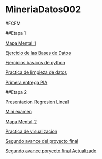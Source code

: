 # MineriaDatos002

#FCFM

##Etapa 1

[Mapa Mental 1](https://github.com/JuanManuelGT21/MineriaDatos002/blob/main/MapaMental_1_1725005.pdf)

[Ejercicio de las Bases de Datos](https://github.com/lizbethaltamirano/MIneria_de_Datos/blob/Mineria_de_Datos/Ej1_BasesDatos_Equipo_2.pdf)

[Ejercicios basicos de python](https://github.com/JuanManuelGT21/MineriaDatos002/blob/main/Ejercicios%20b%C3%A1sicos%20de%20python.ipynb)

[Practica de limpieza de datos](https://github.com/lizbethaltamirano/MIneria_de_Datos/blob/Mineria_de_Datos/Ej_Limpieza_2.ipynb)

[Primera entrega PIA](https://github.com/lizbethaltamirano/MIneria_de_Datos/blob/Mineria_de_Datos/Avance1_PIA_2.ipynb)

##Etapa 2

[Presentacion Regresion Lineal](https://github.com/lizbethaltamirano/MIneria_de_Datos/blob/Mineria_de_Datos/Presentacion_RegresionLineal_2.pdf)

[Mini examen](https://github.com/robertoduenas/Mineria_de_Datos002/blob/main/Calificaci%C3%B3n_Regresion-Lineal_Equipo-2.pdf)

[Mapa Mental 2](https://github.com/JuanManuelGT21/MineriaDatos002/blob/main/MapaMaetal_2_1725005.pdf)

[Practica de visualizacion](https://github.com/robertoduenas/Mineria_de_Datos002/blob/main/Visualizacion_2.ipynb)

[Segundo avance del proyecto final](https://github.com/lizbethaltamirano/MIneria_de_Datos/blob/Mineria_de_Datos/AvancePIA_II_002_2.ipynb)

[Segundo avance poryecto final Actualizado](https://github.com/lizbethaltamirano/MIneria_de_Datos/blob/Mineria_de_Datos/AvancePIA_II_002_2.ipynb)

